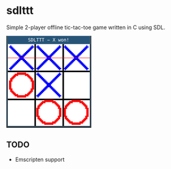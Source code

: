 # sdlttt

Simple 2-player offline tic-tac-toe game written in C using SDL.

![Screenshot](screenshot.jpg)

## TODO

- Emscripten support
